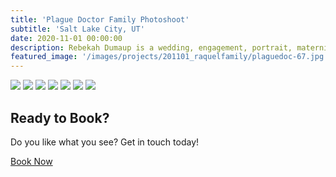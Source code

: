 ```yaml
---
title: 'Plague Doctor Family Photoshoot'
subtitle: 'Salt Lake City, UT'
date: 2020-11-01 00:00:00
description: Rebekah Dumaup is a wedding, engagement, portrait, maternity, and family photographer based in Saly Lake City, Utah.
featured_image: '/images/projects/201101_raquelfamily/plaguedoc-67.jpg'
---
```


<div class="gallery" data-columns="3">
<img src="/images/projects/201101_raquelfamily/plaguedoc-40.jpg">
<img src="/images/projects/201101_raquelfamily/plaguedoc-41.jpg">
<img src="/images/projects/201101_raquelfamily/plaguedoc-42.jpg">
<img src="/images/projects/201101_raquelfamily/plaguedoc-66.jpg">
<img src="/images/projects/201101_raquelfamily/plaguedoc-67.jpg">
<img src="/images/projects/201101_raquelfamily/plaguedoc-68.jpg">
<img src="/images/projects/201101_raquelfamily/plaguedoc-69.jpg">
</div>

## Ready to Book?

Do you like what you see? Get in touch today!

<a href="/contact" class="button button--large">Book Now</a>
